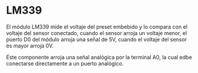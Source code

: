 # LM339

El módulo LM339 mide el voltaje del preset embebido y lo compara con el voltaje del sensor conectado, cuando el sensor arroja un voltaje menor, el puerto D0 del módulo arroja una señal de 5V, cuando el voltaje del sensor es mayor arroja 0V.

Éste componente arroja una señal analógica por la terminal A0, la cual edbe conectarse directamente a un puerto analógico.
